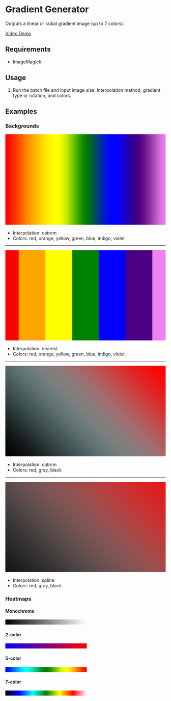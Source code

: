 # Gradient Generator

Outputs a linear or radial gradient image (up to 7 colors).

[Video Demo](http://www.youtube.com/watch?feature=player_embedded&v=0x2s3HWSqDU)

## Requirements

* ImageMagick

## Usage

1. Run the batch file and input image size, interpolation method, gradient type or rotation, and colors.

## Examples

### Backgrounds

![gradient_red-orange-yellow-green-blue-indigo-violet_catrom](/gradient-generator/images/gradient_red-orange-yellow-green-blue-indigo-violet_1920x1080_catrom.jpg)
* Interpolation: catrom
* Colors: red, orange, yellow, green, blue, indigo, violet

---

![gradient_red-orange-yellow-green-blue-indigo-violet_spline](/gradient-generator/images/gradient_red-orange-yellow-green-blue-indigo-violet_1920x1080_nearest.jpg)
* Interpolation: nearest
* Colors: red, orange, yellow, green, blue, indigo, violet

---

![gradient_linear_red-gray-black_catrom](/gradient-generator/images/gradient_linear_red-gray-black_1920x1080_catrom.jpg)
* Interpolation: catrom
* Colors: red, gray, black

---

![gradient_linear_red-gray-black_spline](/gradient-generator/images/gradient_linear_red-gray-black_1920x1080_spline.jpg)
* Interpolation: spline
* Colors: red, gray, black

### Heatmaps

#### Monochrome

![monochrome heatmap](/gradient-generator/images/gradient_linear_black-white_256x16.jpg)

#### 2-color

![2-color heatmap](/gradient-generator/images/gradient_linear_blue-red_256x16.jpg)

#### 5-color

![5-color heatmap](/gradient-generator/images/gradient_linear_blue-cyan-green-yellow-red_256x16.jpg)

#### 7-color

![7-color heatmap](/gradient-generator/images/gradient_linear_black-blue-cyan-green-yellow-red-white_256x16.jpg)